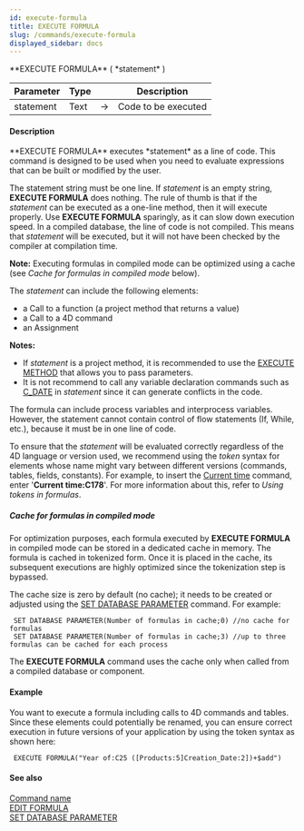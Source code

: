 ```yaml
---
id: execute-formula
title: EXECUTE FORMULA
slug: /commands/execute-formula
displayed_sidebar: docs
---
```


<!--REF #_command_.EXECUTE FORMULA.Syntax-->**EXECUTE FORMULA** ( *statement* )<!-- END REF-->
<!--REF #_command_.EXECUTE FORMULA.Params-->
| Parameter | Type |  | Description |
| --- | --- | --- | --- |
| statement | Text | &srarr; | Code to be executed |

<!-- END REF-->

#### Description 

<!--REF #_command_.EXECUTE FORMULA.Summary-->**EXECUTE FORMULA** executes *statement* as a line of code.<!-- END REF--> This command is designed to be used when you need to evaluate expressions that can be built or modified by the user. 

The statement string must be one line. If *statement* is an empty string, **EXECUTE FORMULA** does nothing. The rule of thumb is that if the *statement* can be executed as a one-line method, then it will execute properly. Use **EXECUTE FORMULA** sparingly, as it can slow down execution speed. In a compiled database, the line of code is not compiled. This means that *statement* will be executed, but it will not have been checked by the compiler at compilation time.

**Note:** Executing formulas in compiled mode can be optimized using a cache (see *Cache for formulas in compiled mode* below).

The *statement* can include the following elements:

* a Call to a function (a project method that returns a value)
* a Call to a 4D command
* an Assignment

**Notes:** 

* If *statement* is a project method, it is recommended to use the [EXECUTE METHOD](execute-method.md) that allows you to pass parameters.
* It is not recommend to call any variable declaration commands such as [C\_DATE](c-date.md) in *statement* since it can generate conflicts in the code.

The formula can include process variables and interprocess variables. However, the statement cannot contain control of flow statements (If, While, etc.), because it must be in one line of code.

To ensure that the *statement* will be evaluated correctly regardless of the 4D language or version used, we recommend using the *token* syntax for elements whose name might vary between different versions (commands, tables, fields, constants). For example, to insert the [Current time](current-time.md) command, enter '**Current time:C178**'. For more information about this, refer to *Using tokens in formulas*. 

##### Cache for formulas in compiled mode 

For optimization purposes, each formula executed by **EXECUTE FORMULA** in compiled mode can be stored in a dedicated cache in memory. The formula is cached in tokenized form. Once it is placed in the cache, its subsequent executions are highly optimized since the tokenization step is bypassed. 

The cache size is zero by default (no cache); it needs to be created or adjusted using the [SET DATABASE PARAMETER](set-database-parameter.md) command. For example:

```4d
 SET DATABASE PARAMETER(Number of formulas in cache;0) //no cache for formulas
 SET DATABASE PARAMETER(Number of formulas in cache;3) //up to three formulas can be cached for each process
```

The **EXECUTE FORMULA** command uses the cache only when called from a compiled database or component.

#### Example 

You want to execute a formula including calls to 4D commands and tables. Since these elements could potentially be renamed, you can ensure correct execution in future versions of your application by using the token syntax as shown here:

```4d
 EXECUTE FORMULA("Year of:C25 ([Products:5]Creation_Date:2])+$add")
```

#### See also 

[Command name](command-name.md)  
[EDIT FORMULA](edit-formula.md)  
[SET DATABASE PARAMETER](set-database-parameter.md)  